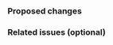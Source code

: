 <!--Thanks for helping! Remove these comments as you go.

    Help us merge your changes more quickly by adding details and setting metadata such as labels, milestones, and reviewers) over at the right-hand side.-->

### Proposed changes

<!--Tell us what you did and why-->


### Related issues (optional)

<!--Refer to related PRs or issues: #1234, or 'Fixes #1234' or 'Closes #1234'.
    Or link to full URLs to issues or pull requests in other Github projects -->
